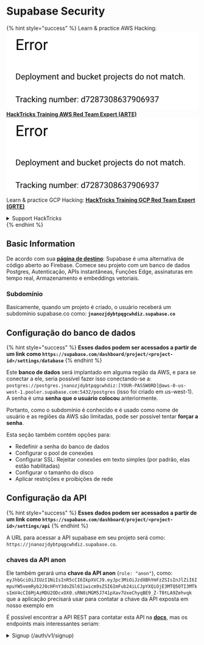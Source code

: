 # Supabase Security

{% hint style="success" %}
Learn & practice AWS Hacking:<img src="../.gitbook/assets/image (1) (1).png" alt="" data-size="line">[**HackTricks Training AWS Red Team Expert (ARTE)**](https://training.hacktricks.xyz/courses/arte)<img src="../.gitbook/assets/image (1) (1).png" alt="" data-size="line">\
Learn & practice GCP Hacking: <img src="../.gitbook/assets/image (2).png" alt="" data-size="line">[**HackTricks Training GCP Red Team Expert (GRTE)**<img src="../.gitbook/assets/image (2).png" alt="" data-size="line">](https://training.hacktricks.xyz/courses/grte)

<details>

<summary>Support HackTricks</summary>

* Check the [**subscription plans**](https://github.com/sponsors/carlospolop)!
* **Join the** 💬 [**Discord group**](https://discord.gg/hRep4RUj7f) or the [**telegram group**](https://t.me/peass) or **follow** us on **Twitter** 🐦 [**@hacktricks\_live**](https://twitter.com/hacktricks\_live)**.**
* **Share hacking tricks by submitting PRs to the** [**HackTricks**](https://github.com/carlospolop/hacktricks) and [**HackTricks Cloud**](https://github.com/carlospolop/hacktricks-cloud) github repos.

</details>
{% endhint %}

## Basic Information

De acordo com sua [**página de destino**](https://supabase.com/): Supabase é uma alternativa de código aberto ao Firebase. Comece seu projeto com um banco de dados Postgres, Autenticação, APIs instantâneas, Funções Edge, assinaturas em tempo real, Armazenamento e embeddings vetoriais.

### Subdomínio

Basicamente, quando um projeto é criado, o usuário receberá um subdomínio supabase.co como: **`jnanozjdybtpqgcwhdiz.supabase.co`**

## **Configuração do banco de dados**

{% hint style="success" %}
**Esses dados podem ser acessados a partir de um link como `https://supabase.com/dashboard/project/<project-id>/settings/database`**
{% endhint %}

Este **banco de dados** será implantado em alguma região da AWS, e para se conectar a ele, seria possível fazer isso conectando-se a: `postgres://postgres.jnanozjdybtpqgcwhdiz:[YOUR-PASSWORD]@aws-0-us-west-1.pooler.supabase.com:5432/postgres` (isso foi criado em us-west-1).\
A senha é uma **senha que o usuário colocou** anteriormente.

Portanto, como o subdomínio é conhecido e é usado como nome de usuário e as regiões da AWS são limitadas, pode ser possível tentar **forçar a senha**.

Esta seção também contém opções para:

* Redefinir a senha do banco de dados
* Configurar o pool de conexões
* Configurar SSL: Rejeitar conexões em texto simples (por padrão, elas estão habilitadas)
* Configurar o tamanho do disco
* Aplicar restrições e proibições de rede

## Configuração da API

{% hint style="success" %}
**Esses dados podem ser acessados a partir de um link como `https://supabase.com/dashboard/project/<project-id>/settings/api`**
{% endhint %}

A URL para acessar a API supabase em seu projeto será como: `https://jnanozjdybtpqgcwhdiz.supabase.co`.

### chaves da API anon

Ele também gerará uma **chave da API anon** (`role: "anon"`), como: `eyJhbGciOiJIUzI1NiIsInR5cCI6IkpXVCJ9.eyJpc3MiOiJzdXBhYmFzZSIsInJlZiI6ImpuYW5vemRyb2J0cHFnY3doZGl6Iiwicm9sZSI6ImFub24iLCJpYXQiOjE3MTQ5OTI3MTksImV4cCI6MjAzMDU2ODcxOX0.sRN0iMGM5J741pXav7UxeChyqBE9_Z-T0tLA9Zehvqk` que a aplicação precisará usar para contatar a chave da API exposta em nosso exemplo em

É possível encontrar a API REST para contatar esta API na [**docs**](https://supabase.com/docs/reference/self-hosting-auth/returns-the-configuration-settings-for-the-gotrue-server), mas os endpoints mais interessantes seriam:

<details>

<summary>Signup (/auth/v1/signup)</summary>
```
POST /auth/v1/signup HTTP/2
Host: id.io.net
Content-Length: 90
X-Client-Info: supabase-js-web/2.39.2
Sec-Ch-Ua: "Not-A.Brand";v="99", "Chromium";v="124"
Sec-Ch-Ua-Mobile: ?0
Authorization: Bearer eyJhbGciOiJIUzI1NiIsInR5cCI6IkpXVCJ9.eyJpc3MiOiJzdXBhYmFzZSIsInJlZiI6ImpuYW5vemRyb2J0cHFnY3doZGl6Iiwicm9sZSI6ImFub24iLCJpYXQiOjE3MTQ5OTI3MTksImV4cCI6MjAzMDU2ODcxOX0.sRN0iMGM5J741pXav7UxeChyqBE9_Z-T0tLA9Zehvqk
User-Agent: Mozilla/5.0 (Windows NT 10.0; Win64; x64) AppleWebKit/537.36 (KHTML, like Gecko) Chrome/124.0.6367.60 Safari/537.36
Content-Type: application/json;charset=UTF-8
Apikey: eyJhbGciOiJIUzI1NiIsInR5cCI6IkpXVCJ9.eyJpc3MiOiJzdXBhYmFzZSIsInJlZiI6ImpuYW5vemRyb2J0cHFnY3doZGl6Iiwicm9sZSI6ImFub24iLCJpYXQiOjE3MTQ5OTI3MTksImV4cCI6MjAzMDU2ODcxOX0.sRN0iMGM5J741pXav7UxeChyqBE9_Z-T0tLA9Zehvqk
Sec-Ch-Ua-Platform: "macOS"
Accept: */*
Origin: https://cloud.io.net
Sec-Fetch-Site: same-site
Sec-Fetch-Mode: cors
Sec-Fetch-Dest: empty
Referer: https://cloud.io.net/
Accept-Encoding: gzip, deflate, br
Accept-Language: en-GB,en-US;q=0.9,en;q=0.8
Priority: u=1, i

{"email":"test@exmaple.com","password":"SomeCOmplexPwd239."}
```
</details>

<details>

<summary>Login (/auth/v1/token?grant_type=password)</summary>
```
POST /auth/v1/token?grant_type=password HTTP/2
Host: hypzbtgspjkludjcnjxl.supabase.co
Content-Length: 80
X-Client-Info: supabase-js-web/2.39.2
Sec-Ch-Ua: "Not-A.Brand";v="99", "Chromium";v="124"
Sec-Ch-Ua-Mobile: ?0
Authorization: Bearer eyJhbGciOiJIUzI1NiIsInR5cCI6IkpXVCJ9.eyJpc3MiOiJzdXBhYmFzZSIsInJlZiI6ImpuYW5vemRyb2J0cHFnY3doZGl6Iiwicm9sZSI6ImFub24iLCJpYXQiOjE3MTQ5OTI3MTksImV4cCI6MjAzMDU2ODcxOX0.sRN0iMGM5J741pXav7UxeChyqBE9_Z-T0tLA9Zehvqk
User-Agent: Mozilla/5.0 (Windows NT 10.0; Win64; x64) AppleWebKit/537.36 (KHTML, like Gecko) Chrome/124.0.6367.60 Safari/537.36
Content-Type: application/json;charset=UTF-8
Apikey: eyJhbGciOiJIUzI1NiIsInR5cCI6IkpXVCJ9.eyJpc3MiOiJzdXBhYmFzZSIsInJlZiI6ImpuYW5vemRyb2J0cHFnY3doZGl6Iiwicm9sZSI6ImFub24iLCJpYXQiOjE3MTQ5OTI3MTksImV4cCI6MjAzMDU2ODcxOX0.sRN0iMGM5J741pXav7UxeChyqBE9_Z-T0tLA9Zehvqk
Sec-Ch-Ua-Platform: "macOS"
Accept: */*
Origin: https://cloud.io.net
Sec-Fetch-Site: same-site
Sec-Fetch-Mode: cors
Sec-Fetch-Dest: empty
Referer: https://cloud.io.net/
Accept-Encoding: gzip, deflate, br
Accept-Language: en-GB,en-US;q=0.9,en;q=0.8
Priority: u=1, i

{"email":"test@exmaple.com","password":"SomeCOmplexPwd239."}
```
</details>

Então, sempre que você descobrir um cliente usando supabase com o subdomínio que lhe foi concedido (é possível que um subdomínio da empresa tenha um CNAME sobre seu subdomínio supabase), você pode tentar **criar uma nova conta na plataforma usando a API supabase**.

### chaves de api secret / service\_role

Uma chave de API secreta também será gerada com **`role: "service_role"`**. Esta chave de API deve ser secreta porque será capaz de contornar **Row Level Security**.

A chave de API se parece com isso: `eyJhbGciOiJIUzI1NiIsInR5cCI6IkpXVCJ9.eyJpc3MiOiJzdXBhYmFzZSIsInJlZiI6ImpuYW5vemRyb2J0cHFnY3doZGl6Iiwicm9sZSI6InNlcnZpY2Vfcm9sZSIsImlhdCI6MTcxNDk5MjcxOSwiZXhwIjoyMDMwNTY4NzE5fQ.0a8fHGp3N_GiPq0y0dwfs06ywd-zhTwsm486Tha7354`

### JWT Secret

Um **JWT Secret** também será gerado para que a aplicação possa **criar e assinar tokens JWT personalizados**.

## Autenticação

### Inscrições

{% hint style="success" %}
Por **padrão**, o supabase permitirá que **novos usuários criem contas** em seu projeto usando os endpoints de API mencionados anteriormente.
{% endhint %}

No entanto, essas novas contas, por padrão, **precisarão validar seu endereço de e-mail** para poder fazer login na conta. É possível habilitar **"Permitir logins anônimos"** para permitir que as pessoas façam login sem verificar seu endereço de e-mail. Isso pode conceder acesso a **dados inesperados** (eles recebem os papéis `public` e `authenticated`).\
Isso é uma ideia muito ruim porque o supabase cobra por usuário ativo, então as pessoas poderiam criar usuários e fazer login e o supabase cobraria por isso:

<figure><img src="../.gitbook/assets/image (1) (1) (1) (1).png" alt=""><figcaption></figcaption></figure>

### Senhas e sessões

É possível indicar o comprimento mínimo da senha (por padrão), requisitos (nenhum por padrão) e proibir o uso de senhas vazadas.\
É recomendado **melhorar os requisitos, pois os padrões são fracos**.

* Sessões de Usuário: É possível configurar como as sessões de usuário funcionam (timeouts, 1 sessão por usuário...)
* Proteção contra Bots e Abusos: É possível habilitar Captcha.

### Configurações SMTP

É possível definir um SMTP para enviar e-mails.

### Configurações Avançadas

* Definir tempo de expiração para tokens de acesso (3600 por padrão)
* Definir para detectar e revogar tokens de atualização potencialmente comprometidos e timeout
* MFA: Indicar quantos fatores MFA podem ser registrados de uma vez por usuário (10 por padrão)
* Máximo de Conexões Diretas ao Banco de Dados: Número máximo de conexões usadas para autenticação (10 por padrão)
* Duração Máxima da Solicitação: Tempo máximo permitido para uma solicitação de autenticação durar (10s por padrão)

## Armazenamento

{% hint style="success" %}
O Supabase permite **armazenar arquivos** e torná-los acessíveis por meio de uma URL (usa buckets S3).
{% endhint %}

* Definir o limite de tamanho do arquivo de upload (o padrão é 50MB)
* A conexão S3 é dada com uma URL como: `https://jnanozjdybtpqgcwhdiz.supabase.co/storage/v1/s3`
* É possível **solicitar uma chave de acesso S3** que é formada por um `access key ID` (por exemplo, `a37d96544d82ba90057e0e06131d0a7b`) e uma `secret access key` (por exemplo, `58420818223133077c2cec6712a4f909aec93b4daeedae205aa8e30d5a860628`)

## Funções Edge

É possível **armazenar segredos** no supabase também, que serão **acessíveis por funções edge** (podem ser criadas e excluídas pela web, mas não é possível acessar seu valor diretamente).

{% hint style="success" %}
Aprenda e pratique Hacking AWS:<img src="../.gitbook/assets/image (1) (1).png" alt="" data-size="line">[**HackTricks Training AWS Red Team Expert (ARTE)**](https://training.hacktricks.xyz/courses/arte)<img src="../.gitbook/assets/image (1) (1).png" alt="" data-size="line">\
Aprenda e pratique Hacking GCP: <img src="../.gitbook/assets/image (2).png" alt="" data-size="line">[**HackTricks Training GCP Red Team Expert (GRTE)**<img src="../.gitbook/assets/image (2).png" alt="" data-size="line">](https://training.hacktricks.xyz/courses/grte)

<details>

<summary>Support HackTricks</summary>

* Confira os [**planos de assinatura**](https://github.com/sponsors/carlospolop)!
* **Junte-se ao** 💬 [**grupo do Discord**](https://discord.gg/hRep4RUj7f) ou ao [**grupo do telegram**](https://t.me/peass) ou **siga**-nos no **Twitter** 🐦 [**@hacktricks\_live**](https://twitter.com/hacktricks\_live)**.**
* **Compartilhe truques de hacking enviando PRs para o** [**HackTricks**](https://github.com/carlospolop/hacktricks) e [**HackTricks Cloud**](https://github.com/carlospolop/hacktricks-cloud) repositórios do github.

</details>
{% endhint %}
